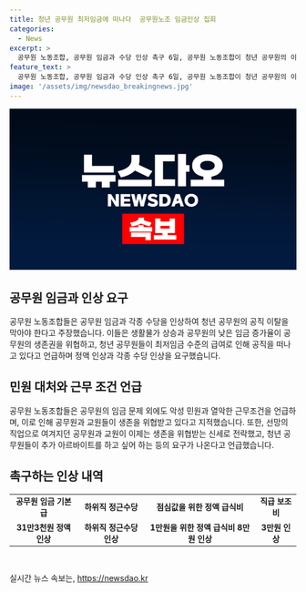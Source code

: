 ```yaml
---
title: 청년 공무원 최저임금에 떠나다  공무원노조 임금인상 집회
categories:
  - News
excerpt: >
  공무원 노동조합, 공무원 임금과 수당 인상 촉구 6일, 공무원 노동조합이 청년 공무원의 이탈 방지를 위해 임금과 수당을 인상해야 한다고 주장했다. 생활물가 상승에도 불구하고 공무원의 낮은 임금으로 생존권이 위협 받고 있으며, 공직을 떠나는 청년 공무원도 늘고 있다고 밝혔다. 또한, 기획재정부의 결정 무력화에 반발하여 공무원보수위원회의 결정이 예산에 반영되도록 요구하며, 기본급과 수당 등의 인상을 촉구했다.
feature_text: >
  공무원 노동조합, 공무원 임금과 수당 인상 촉구 6일, 공무원 노동조합이 청년 공무원의 이탈 방지를 위해 임금과 수당을 인상해야 한다고 주장했다. 생활물가 상승에도 불구하고 공무원의 낮은 임금으로 생존권이 위협 받고 있으며, 공직을 떠나는 청년 공무원도 늘고 있다고 밝혔다. 또한, 기획재정부의 결정 무력화에 반발하여 공무원보수위원회의 결정이 예산에 반영되도록 요구하며, 기본급과 수당 등의 인상을 촉구했다.
image: '/assets/img/newsdao_breakingnews.jpg'
---
```


<p><img src="/assets/img/newsdao_breakingnews.jpg" alt="firstkoreanews 속보" /></p>

<h2 data-ke-size="size26">공무원 임금과 인상 요구</h2>

<p data-ke-size="size16">공무원 노동조합들은 공무원 임금과 각종 수당을 인상하여 청년 공무원의 공직 이탈을 막아야 한다고 주장했습니다. 이들은 생활물가 상승과 공무원의 낮은 임금 증가율이 공무원의 생존권을 위협하고, 청년 공무원들이 최저임금 수준의 급여로 인해 공직을 떠나고 있다고 언급하며 정액 인상과 각종 수당 인상을 요구했습니다.</p>

<h2 data-ke-size="size26">민원 대처와 근무 조건 언급</h2>

<p data-ke-size="size16">공무원 노동조합들은 공무원의 임금 문제 외에도 악성 민원과 열악한 근무조건을 언급하며, 이로 인해 공무원과 교원들이 생존을 위협받고 있다고 지적했습니다. 또한, 선망의 직업으로 여겨지던 공무원과 교원이 이제는 생존을 위협받는 신세로 전락했고, 청년 공무원들이 추가 아르바이트를 하고 싶어 하는 등의 요구가 나온다고 언급했습니다.</p>

<h2 data-ke-size="size26">촉구하는 인상 내역</h2>

<table>
    <tr>
        <td style="text-align: center; height: 17px;"><b>공무원 임금 기본급</b></td>
        <td style="text-align: center; height: 17px;"><b>하위직 정근수당</b></td>
        <td style="text-align: center; height: 17px;"><b>점심값을 위한 정액 급식비</b></td>
        <td style="text-align: center; height: 17px;"><b>직급 보조비</b></td>
    </tr>
    <tr>
        <td style="text-align: center; height: 17px;"><b>31만3천원 정액 인상</b></td>
        <td style="text-align: center; height: 17px;"><b>하위직 정근수당 인상</b></td>
        <td style="text-align: center; height: 17px;"><b>1만원을 위한 정액 급식비 8만원 인상</b></td>
        <td style="text-align: center; height: 17px;"><b>3만원 인상</b></td>
    </tr>
</table>

<p data-ke-size="size16">&nbsp;</p>
실시간 뉴스 속보는, <a href="https://newsdao.kr" rel="dofollow">https://newsdao.kr</a>


